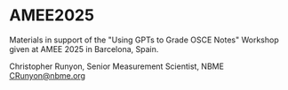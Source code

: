 # AMEE2025

Materials in support of the "Using GPTs to Grade OSCE Notes" Workshop given at AMEE 2025 in Barcelona, Spain.

Christopher Runyon, Senior Measurement Scientist, NBME
CRunyon@nbme.org
